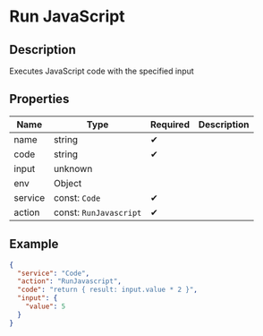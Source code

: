 # Run JavaScript

## Description

Executes JavaScript code with the specified input

## Properties

| Name    | Type                   | Required | Description |
| ------- | ---------------------- | -------- | ----------- |
| name    | string                 | ✔       |             |
| code    | string                 | ✔       |             |
| input   | unknown                |          |             |
| env     | Object                 |          |             |
| service | const: `Code`          | ✔       |             |
| action  | const: `RunJavascript` | ✔       |             |

## Example

```json
{
  "service": "Code",
  "action": "RunJavascript",
  "code": "return { result: input.value * 2 }",
  "input": {
    "value": 5
  }
}
```
